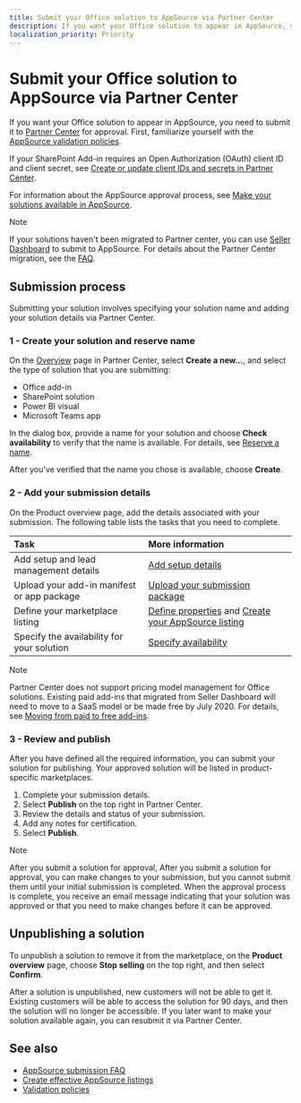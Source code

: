 ```yaml
---
title: Submit your Office solution to AppSource via Partner Center
description: If you want your Office solution to appear in AppSource, you need to submit it to Partner Center for approval.
localization_priority: Priority
---
```


# Submit your Office solution to AppSource via Partner Center

If you want your Office solution to appear in AppSource, you need to submit it to [Partner Center](https://partner.microsoft.com/dashboard/office/products) for approval. First, familiarize yourself with the [AppSource validation policies](validation-policies.md). 

If your SharePoint Add-in requires an Open Authorization (OAuth) client ID and client secret, see [Create or update client IDs and secrets in Partner Center](create-or-update-client-ids-and-secrets.md).

For information about the AppSource approval process, see [Make your solutions available in AppSource](submit-to-the-office-store.md).

>[!NOTE]
>If your solutions haven't been migrated to Partner center, you can use [Seller Dashboard](use-the-seller-dashboard-to-submit-to-the-office-store.md) to submit to AppSource. For details about the Partner Center migration, see the [FAQ](partner-center-faq.md).

## Submission process

Submitting your solution involves specifying your solution name and adding your solution details via Partner Center.

### 1 - Create your solution and reserve name

On the [Overview](https://partner.microsoft.com/dashboard/office/overview) page in Partner Center, select **Create a new...**, and select the type of solution that you are submitting:

- Office add-in
- SharePoint solution
- Power BI visual
- Microsoft Teams app

In the dialog box, provide a name for your solution and choose **Check availability** to verify that the name is available. For details, see [Reserve a name](reserve-solution-name.md).

After you've verified that the name you chose is available, choose **Create**.

### 2 - Add your submission details

On the Product overview page, add the details associated with your submission. The following table lists the tasks that you need to complete.

|**Task**|**More information**|
|:-------------|:-------|
|Add setup and lead management details|[Add setup details](add-setup-details.md)|
|Upload your add-in manifest or app package|[Upload your submission package](upload-package.md)|
|Define your marketplace listing|[Define properties](define-office-solution-properties.md) and [Create your AppSource listing](appsource-listing.md)|
|Specify the availability for your solution|[Specify availability](specify-availability.md)|

> [!NOTE]
> Partner Center does not support pricing model management for Office solutions. Existing paid add-ins that migrated from Seller Dashboard will need to move to a SaaS model or be made free by July 2020. For details, see [Moving from paid to free add-ins](moving-from-paid-to-free-addins.md).

### 3 - Review and publish

After you have defined all the required information, you can submit your solution for publishing. Your approved solution will be listed in product-specific marketplaces.

1. Complete your submission details.
2. Select **Publish** on the top right in Partner Center.
3. Review the details and status of your submission.
4. Add any notes for certification.
5. Select **Publish**.
    
> [!NOTE]
> After you submit a solution for approval, After you submit a solution for approval, you can make changes to your submission, but you cannot submit them until your initial submission is completed. When the approval process is complete, you receive an email message indicating that your solution was approved or that you need to make changes before it can be approved. 

## Unpublishing a solution

To unpublish a solution to remove it from the marketplace, on the **Product overview** page, choose **Stop selling** on the top right, and then select **Confirm**.

After a solution is unpublished, new customers will not be able to get it. Existing customers will be able to access the solution for 90 days, and then the solution will no longer be accessible. If you later want to make your solution available again, you can resubmit it via Partner Center.

## See also
<a name="bk_addresources"> </a>

- [AppSource submission FAQ](office-store-submission-faq.md)
- [Create effective AppSource listings](create-effective-office-store-listings.md)
- [Validation policies](validation-policies.md)
 


